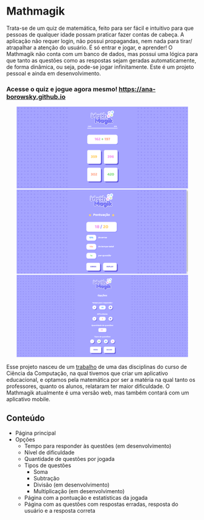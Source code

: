 # Mathmagik

Trata-se de um quiz de matemática, feito para ser fácil e intuitivo para que pessoas de qualquer idade possam praticar fazer contas de cabeça. A aplicação não requer login, não possui propagandas, nem nada para tirar/ atrapalhar a atenção do usuário. É só entrar e jogar, e aprender! O Mathmagik não conta com um banco de dados, mas possui uma lógica para que tanto as questões como as respostas sejam geradas automaticamente, de forma dinâmica, ou seja, pode-se jogar infinitamente. Este é um projeto pessoal e ainda em desenvolvimento.

### Acesse o quiz e jogue agora mesmo! https://ana-borowsky.github.io

<p align="center">
<img width="450" src="src/to_readme/quiz.png"><br>
<img width="450" src="src/to_readme/points.png"><br>
<img width="450" src="src/to_readme/options.png"><br>
</p>

Esse projeto nasceu de um [trabalho](https://github.com/romm27/ProjetoEC) de uma das disciplinas do curso de Ciência da Computação, na qual tivemos que criar um aplicativo educacional, e optamos pela matemática por ser a matéria na qual tanto os professores, quanto os alunos, relataram ter maior dificuldade. 
O Mathmagik atualmente é uma versão web, mas também contará com um aplicativo mobile. 

## Conteúdo

- Página principal
- Opções
  - Tempo para responder às questões (em desenvolvimento)
  - Nível de dificuldade
  - Quantidade de questões por jogada
  - Tipos de questões
    - Soma
    - Subtração
    - Divisão (em desenvolvimento)
    - Multiplicação (em desenvolvimento)
  - Página com a pontuação e estatísticas da jogada
  - Página com as questões com respostas erradas, resposta do usuário e a resposta correta
